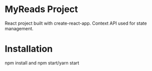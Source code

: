 # MyReads Project

React project built with create-react-app. Context API used for state management.

# Installation

npm install and npm start/yarn start
